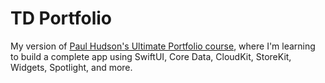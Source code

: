 # TD Portfolio

My version of [Paul Hudson's Ultimate Portfolio course](https://www.hackingwithswift.com/plus/ultimate-portfolio-app), where I'm learning to build a complete app using SwiftUI, Core Data, CloudKit, StoreKit, Widgets, Spotlight, and more.
